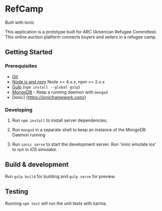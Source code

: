 # RefCamp
Built with Ionic

This application is a prototype built for ARC (American Refugee Committee). 
This online auction platform connects buyers and sellers in a refugee camp.

## Getting Started

### Prerequisites

- [Git](https://git-scm.com/)
- [Node.js and npm](nodejs.org) Node >= 4.x.x, npm >= 2.x.x
- [Gulp](http://gulpjs.com/) (`npm install --global gulp`)
- [MongoDB](https://www.mongodb.org/) - Keep a running daemon with `mongod`
- [Ionic] (https://ionicframework.com/)

### Developing

1. Run `npm install` to install server dependencies.

2. Run `mongod` in a separate shell to keep an instance of the MongoDB Daemon running

3. Run `ionic serve` to start the development server. Run 'ionic emulate ios' to run in iOS simulator.

## Build & development

Run `gulp build` for building and `gulp serve` for preview.

## Testing

Running `npm test` will run the unit tests with karma.
